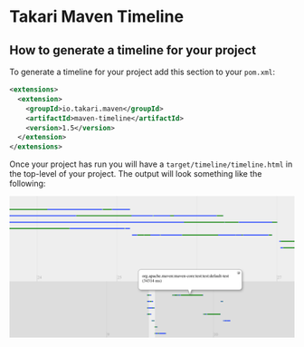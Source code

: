# Takari Maven Timeline

## How to generate a timeline for your project

To generate a timeline for your project add this section to your `pom.xml`:

```xml
<extensions>
  <extension>
    <groupId>io.takari.maven</groupId>
    <artifactId>maven-timeline</artifactId>
    <version>1.5</version>
  </extension>
</extensions>
```

Once your project has run you will have a `target/timeline/timeline.html` in the top-level of your project. The output will look something like the following:

![Maven Timeline](maven-timeline.png)